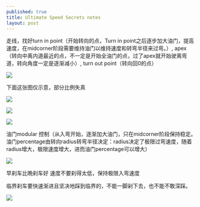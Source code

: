 ```yaml
---
published: true
title: Ultimate Speed Secrets notes
layout: post
---
```

走线，找好turn in point（开始转向的点，Turn in point之后逐步加大油门，提高速度，在midcorner阶段需要维持油门以维持速度和转弯半径来过弯。）, apex（转向中离内道最近的点，不一定是开始全油门的点，过了apex就开始驶离弯道，转向角度一定是逐渐减小）, turn out point（转向回0的点）

![](/assets/images/2018-10-20-ultimate-speed-secrets-notes/1.jpeg)

下面这张图仅示意，部分比例失真

![](/assets/images/2018-10-20-ultimate-speed-secrets-notes/2.jpeg)



![](/assets/images/2018-10-20-ultimate-speed-secrets-notes/3.jpeg)



![](/assets/images/2018-10-20-ultimate-speed-secrets-notes/4.jpeg)


油门modular 控制（从入弯开始，逐渐加大油门，只在midcorner阶段保持稳定。油门percentage由转向radius转弯半径决定：radius决定了极限过弯速度，随着radius增大，极限速度增大，进而油门percentage可以增大）


![](/assets/images/2018-10-20-ultimate-speed-secrets-notes/5.jpeg)



早刹车比晩刹车好
速度不要刹得太低，保持极限入弯速度

临界刹车要快速渐进且坚决地踩到临界的，不能一脚剁下去，也不能不敢深踩。


![](/assets/images/2018-10-20-ultimate-speed-secrets-notes/6.jpeg)
